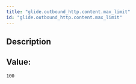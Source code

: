 ```yaml
---
title: "glide.outbound_http.content.max_limit"
id: "glide.outbound_http.content.max_limit"
---
```

## Description



## Value: 
```
100
```